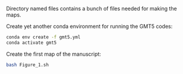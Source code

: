 Directory named files contains a bunch of files needed for making the maps. 

Create yet another conda environment for running the GMT5 codes:
```bash
conda env create -f gmt5.yml
conda activate gmt5
```

Create the first map of the manuscript:
```bash
bash Figure_1.sh
```
